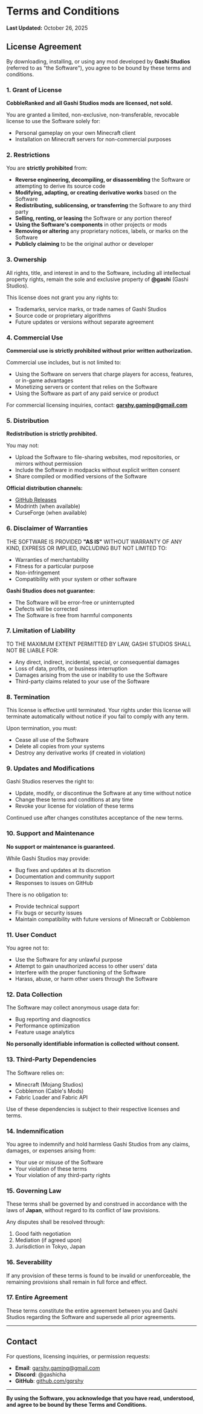 # Terms and Conditions

**Last Updated:** October 26, 2025

## License Agreement

By downloading, installing, or using any mod developed by **Gashi Studios** (referred to as "the Software"), you agree to be bound by these terms and conditions.

### 1. Grant of License

**CobbleRanked and all Gashi Studios mods are licensed, not sold.**

You are granted a limited, non-exclusive, non-transferable, revocable license to use the Software solely for:
- Personal gameplay on your own Minecraft client
- Installation on Minecraft servers for non-commercial purposes

### 2. Restrictions

You are **strictly prohibited** from:

- **Reverse engineering, decompiling, or disassembling** the Software or attempting to derive its source code
- **Modifying, adapting, or creating derivative works** based on the Software
- **Redistributing, sublicensing, or transferring** the Software to any third party
- **Selling, renting, or leasing** the Software or any portion thereof
- **Using the Software's components** in other projects or mods
- **Removing or altering** any proprietary notices, labels, or marks on the Software
- **Publicly claiming** to be the original author or developer

### 3. Ownership

All rights, title, and interest in and to the Software, including all intellectual property rights, remain the sole and exclusive property of **@gashi** (Gashi Studios).

This license does not grant you any rights to:
- Trademarks, service marks, or trade names of Gashi Studios
- Source code or proprietary algorithms
- Future updates or versions without separate agreement

### 4. Commercial Use

**Commercial use is strictly prohibited without prior written authorization.**

Commercial use includes, but is not limited to:
- Using the Software on servers that charge players for access, features, or in-game advantages
- Monetizing servers or content that relies on the Software
- Using the Software as part of any paid service or product

For commercial licensing inquiries, contact: **garshy.gaming@gmail.com**

### 5. Distribution

**Redistribution is strictly prohibited.**

You may not:
- Upload the Software to file-sharing websites, mod repositories, or mirrors without permission
- Include the Software in modpacks without explicit written consent
- Share compiled or modified versions of the Software

**Official distribution channels:**
- [GitHub Releases](https://github.com/gqrshy/CobbleRanked/releases)
- Modrinth (when available)
- CurseForge (when available)

### 6. Disclaimer of Warranties

THE SOFTWARE IS PROVIDED **"AS IS"** WITHOUT WARRANTY OF ANY KIND, EXPRESS OR IMPLIED, INCLUDING BUT NOT LIMITED TO:
- Warranties of merchantability
- Fitness for a particular purpose
- Non-infringement
- Compatibility with your system or other software

**Gashi Studios does not guarantee:**
- The Software will be error-free or uninterrupted
- Defects will be corrected
- The Software is free from harmful components

### 7. Limitation of Liability

TO THE MAXIMUM EXTENT PERMITTED BY LAW, GASHI STUDIOS SHALL NOT BE LIABLE FOR:
- Any direct, indirect, incidental, special, or consequential damages
- Loss of data, profits, or business interruption
- Damages arising from the use or inability to use the Software
- Third-party claims related to your use of the Software

### 8. Termination

This license is effective until terminated. Your rights under this license will terminate automatically without notice if you fail to comply with any term.

Upon termination, you must:
- Cease all use of the Software
- Delete all copies from your systems
- Destroy any derivative works (if created in violation)

### 9. Updates and Modifications

Gashi Studios reserves the right to:
- Update, modify, or discontinue the Software at any time without notice
- Change these terms and conditions at any time
- Revoke your license for violation of these terms

Continued use after changes constitutes acceptance of the new terms.

### 10. Support and Maintenance

**No support or maintenance is guaranteed.**

While Gashi Studios may provide:
- Bug fixes and updates at its discretion
- Documentation and community support
- Responses to issues on GitHub

There is no obligation to:
- Provide technical support
- Fix bugs or security issues
- Maintain compatibility with future versions of Minecraft or Cobblemon

### 11. User Conduct

You agree not to:
- Use the Software for any unlawful purpose
- Attempt to gain unauthorized access to other users' data
- Interfere with the proper functioning of the Software
- Harass, abuse, or harm other users through the Software

### 12. Data Collection

The Software may collect anonymous usage data for:
- Bug reporting and diagnostics
- Performance optimization
- Feature usage analytics

**No personally identifiable information is collected without consent.**

### 13. Third-Party Dependencies

The Software relies on:
- Minecraft (Mojang Studios)
- Cobblemon (Cable's Mods)
- Fabric Loader and Fabric API

Use of these dependencies is subject to their respective licenses and terms.

### 14. Indemnification

You agree to indemnify and hold harmless Gashi Studios from any claims, damages, or expenses arising from:
- Your use or misuse of the Software
- Your violation of these terms
- Your violation of any third-party rights

### 15. Governing Law

These terms shall be governed by and construed in accordance with the laws of **Japan**, without regard to its conflict of law provisions.

Any disputes shall be resolved through:
1. Good faith negotiation
2. Mediation (if agreed upon)
3. Jurisdiction in Tokyo, Japan

### 16. Severability

If any provision of these terms is found to be invalid or unenforceable, the remaining provisions shall remain in full force and effect.

### 17. Entire Agreement

These terms constitute the entire agreement between you and Gashi Studios regarding the Software and supersede all prior agreements.

---

## Contact

For questions, licensing inquiries, or permission requests:

- **Email**: garshy.gaming@gmail.com
- **Discord**: @gashicha
- **GitHub**: [github.com/gqrshy](https://github.com/gqrshy)

---

**By using the Software, you acknowledge that you have read, understood, and agree to be bound by these Terms and Conditions.**
